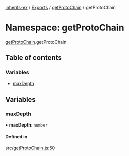 [inherits-ex](../README.md) / [Exports](../modules.md) / [getProtoChain](getProtoChain.md) / getProtoChain

# Namespace: getProtoChain

[getProtoChain](getProtoChain.md).getProtoChain

## Table of contents

### Variables

- [maxDepth](getProtoChain.getProtoChain.md#maxdepth)

## Variables

### maxDepth

• **maxDepth**: `number`

#### Defined in

[src/getProtoChain.js:50](https://github.com/snowyu/inherits-ex.js/blob/81559ee/src/getProtoChain.js#L50)
